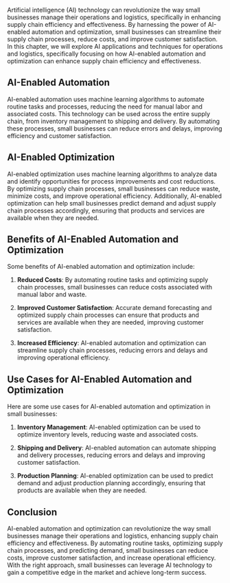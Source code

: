 
Artificial intelligence (AI) technology can revolutionize the way small businesses manage their operations and logistics, specifically in enhancing supply chain efficiency and effectiveness. By harnessing the power of AI-enabled automation and optimization, small businesses can streamline their supply chain processes, reduce costs, and improve customer satisfaction. In this chapter, we will explore AI applications and techniques for operations and logistics, specifically focusing on how AI-enabled automation and optimization can enhance supply chain efficiency and effectiveness.

AI-Enabled Automation
---------------------

AI-enabled automation uses machine learning algorithms to automate routine tasks and processes, reducing the need for manual labor and associated costs. This technology can be used across the entire supply chain, from inventory management to shipping and delivery. By automating these processes, small businesses can reduce errors and delays, improving efficiency and customer satisfaction.

AI-Enabled Optimization
-----------------------

AI-enabled optimization uses machine learning algorithms to analyze data and identify opportunities for process improvements and cost reductions. By optimizing supply chain processes, small businesses can reduce waste, minimize costs, and improve operational efficiency. Additionally, AI-enabled optimization can help small businesses predict demand and adjust supply chain processes accordingly, ensuring that products and services are available when they are needed.

Benefits of AI-Enabled Automation and Optimization
--------------------------------------------------

Some benefits of AI-enabled automation and optimization include:

1. **Reduced Costs**: By automating routine tasks and optimizing supply chain processes, small businesses can reduce costs associated with manual labor and waste.

2. **Improved Customer Satisfaction**: Accurate demand forecasting and optimized supply chain processes can ensure that products and services are available when they are needed, improving customer satisfaction.

3. **Increased Efficiency**: AI-enabled automation and optimization can streamline supply chain processes, reducing errors and delays and improving operational efficiency.

Use Cases for AI-Enabled Automation and Optimization
----------------------------------------------------

Here are some use cases for AI-enabled automation and optimization in small businesses:

1. **Inventory Management**: AI-enabled optimization can be used to optimize inventory levels, reducing waste and associated costs.

2. **Shipping and Delivery**: AI-enabled automation can automate shipping and delivery processes, reducing errors and delays and improving customer satisfaction.

3. **Production Planning**: AI-enabled optimization can be used to predict demand and adjust production planning accordingly, ensuring that products are available when they are needed.

Conclusion
----------

AI-enabled automation and optimization can revolutionize the way small businesses manage their operations and logistics, enhancing supply chain efficiency and effectiveness. By automating routine tasks, optimizing supply chain processes, and predicting demand, small businesses can reduce costs, improve customer satisfaction, and increase operational efficiency. With the right approach, small businesses can leverage AI technology to gain a competitive edge in the market and achieve long-term success.
